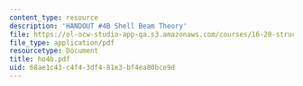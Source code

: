 ```yaml
---
content_type: resource
description: 'HANDOUT #4B Shell Beam Theory'
file: https://ol-ocw-studio-app-qa.s3.amazonaws.com/courses/16-20-structural-mechanics-fall-2002/68ae1c43c4f43df481e3bf4ea80bce9d_ho4b.pdf
file_type: application/pdf
resourcetype: Document
title: ho4b.pdf
uid: 68ae1c43-c4f4-3df4-81e3-bf4ea80bce9d
---
```

